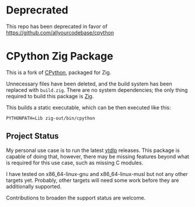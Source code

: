 # Deprecrated

This repo has been deprecated in favor of https://github.com/allyourcodebase/cpython

# CPython Zig Package

This is a fork of [CPython](https://www.python.org/), packaged for Zig.

Unnecessary files have been deleted, and the build system has been replaced
with `build.zig`. There are no system dependencies; the only thing required to
build this package is [Zig](https://ziglang.org/download/).

This builds a static executable, which can be then executed like this:
```
PYTHONPATH=Lib zig-out/bin/cpython
```

## Project Status

My personal use case is to run the latest
[ytdlp](https://github.com/yt-dlp/yt-dlp) releases. This package is capable of
doing that, however, there may be missing features beyond what is required for
this use case, such as missing C modules.

I have tested on x86_64-linux-gnu and x86_64-linux-musl but not any other
targets yet. Probably, other targets will need some work before they are
additionally supported.

Contributions to broaden the support status are welcome.
